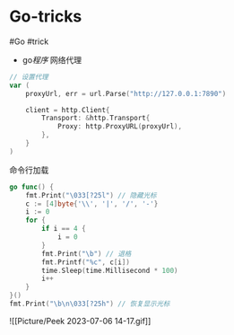 # Go-tricks

#Go #trick

- go*程序* 网络代理

```go
// 设置代理
var (
	proxyUrl, err = url.Parse("http://127.0.0.1:7890")

	client = http.Client{
		Transport: &http.Transport{
			Proxy: http.ProxyURL(proxyUrl),
		},
	}
)
```


命令行加载 

```go
go func() {
	fmt.Print("\033[?25l") // 隐藏光标
	c := [4]byte{'\\', '|', '/', '-'}
	i := 0
	for {
		if i == 4 {
			i = 0
		}
		fmt.Print("\b") // 退格
		fmt.Printf("%c", c[i])
		time.Sleep(time.Millisecond * 100)
		i++
	}
}()
fmt.Print("\b\n\033[?25h") // 恢复显示光标
```

![[Picture/Peek 2023-07-06 14-17.gif]]